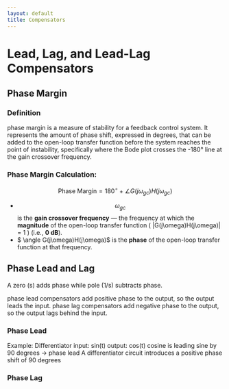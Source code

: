 ```yaml
---
layout: default
title: Compensators
---
```


# Lead, Lag, and Lead-Lag Compensators
## Phase Margin
### Definition
phase margin is a measure of stability for a feedback control system. It represents the amount of phase shift, expressed in degrees, that can be added to the open-loop transfer function before the system reaches the point of instability, specifically where the Bode plot crosses the -180° line at the gain crossover frequency.
### Phase Margin Calculation:
$$\text{Phase Margin} = 180^\circ + \angle G(j\omega_{gc})H(j\omega_{gc})$$

- $$ \omega_{gc} $$ is the **gain crossover frequency** — the frequency at which the **magnitude** of the open-loop transfer function \( |G(j\omega)H(j\omega)| = 1 \) (i.e., **0 dB**).
- $ \angle G(j\omega)H(j\omega)$ is the **phase** of the open-loop transfer function at that frequency.
## Phase Lead and Lag
A zero (s) adds phase while pole (1/s) subtracts phase.

phase lead compensators add positive phase to the output, so the output leads the input.
phase lag compensators add negative phase to the output, so the output lags behind the input.

### Phase Lead
Example: Differentiator
input: sin(t) output: cos(t)
cosine is leading sine by 90 degrees -> phase lead
A differentiator circuit introduces a positive phase shift of 90 degrees

### Phase Lag
